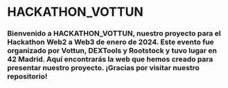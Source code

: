 # HACKATHON_VOTTUN

### Bienvenido a HACKATHON_VOTTUN, nuestro proyecto para el Hackathon Web2 a Web3 de enero de 2024. Este evento fue organizado por Vottun, DEXTools y Rootstock y tuvo lugar en 42 Madrid. Aquí encontrarás la web que hemos creado para presentar nuestro proyecto. ¡Gracias por visitar nuestro repositorio!
